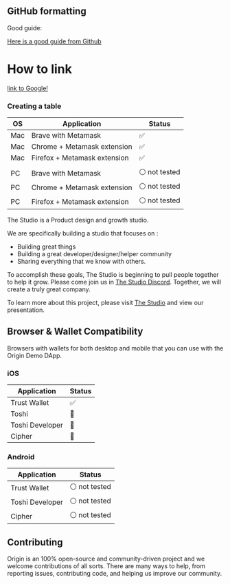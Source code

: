 
## GitHub formatting


Good guide:

[Here is a good guide from Github](https://guides.github.com/features/mastering-markdown/)



# How to link
 [link to Google!](http://google.com)
 

 ### Creating a table

 | OS | Application | Status |
 | ---- | -------- | ------ |
 | Mac | Brave with Metamask | ✅ |
 | Mac | Chrome + Metamask extension | ✅ |
 | Mac | Firefox + Metamask extension | ✅  |
 |  | |  |
 | PC | Brave with Metamask | ⚪️ not tested |
 | PC | Chrome + Metamask extension | ⚪️ not tested |
 | PC | Firefox + Metamask extension | ⚪️ not tested |




The Studio is a Product design and growth studio.  

We are specifically building a studio that focuses on :
* Building great things
* Building a great developer/designer/helper community
* Sharing everything that we know with others.

To accomplish these goals, The Studio is beginning to pull people together to help it grow.  Please come join us in [The Studio Discord](https://discord.gg/xUbxaGh). Together, we will create a truly great company.

To learn more about this project, please visit [The Studio](https://TheStudio.io) and view our presentation.




## Browser & Wallet Compatibility 
 Browsers with wallets for both desktop and mobile that you can use with the Origin Demo DApp.  



 ### iOS 

 | Application | Status |
 | ---- |  ------ |
 | Trust Wallet | ✅  |
 | Toshi  |  🚫  |
 | Toshi Developer  |  🚫  |
 | Cipher  | 🚫  |

 ### Android

 | Application | Status |
 | ---- |  ------ |
 | Trust Wallet | ⚪️ not tested |
 | Toshi Developer  |  ⚪️ not tested |
 | Cipher  |  ⚪️ not tested |


 ## Contributing

 Origin is an 100% open-source and community-driven project and we welcome contributions of all sorts. There are many ways to help, from reporting issues, contributing code, and helping us improve our community. 
